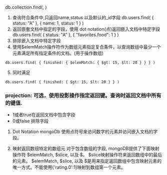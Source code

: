 db.collection.find(<query filter>, <projection>)


1. 查询符合条件中,只返回name,status 以及默认的_id字段
db.users.find( { status: "A" }, { name: 1, status: 1 } )
2. 返回嵌套文档中指定的字段，使用 dot notation(点)返回嵌入文档中特定字段
db.users.find( { status: "A" }, { "favorites.food": 1 } )
3. 排除嵌入文档中特定字段
4. 使用$elemMatch操作符作为数组元素指定复合条件，以查询数组中最少一个元素满足所有指定条件的文档。(用于操作数组)
```
db.users.find( { finished: { $elemMatch: { $gt: 15, $lt: 20 } } } )
```
5. 同时满足
```
db.users.find( { finished: { $gt: 15, $lt: 20 } } )
```




### projection: 可选，使用投影操作指定返回键。查询时返回文档中所有的键值.
* 1或者true在返回文档中包含字段
* 0或false 排除字段

1. Dot Notation
mongoDb 使用点符号来访问数字的元素并访问嵌入文档的字段。

2. 映射返回数组特定的数组元
对于包含数组的字段, mongoDB提供了下面映射操作符 $elemMatch, $slice, 以及 $。
$slice映射操作符来返回数组中的最后的元素。
$elemMatch, $slice, 以及 $是用来指定返回数组中包含映射元素的唯一方式。不能使用{'rating.0':1}映射到数组第一个元素。

